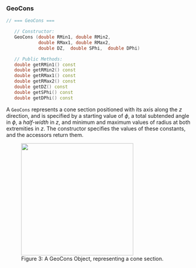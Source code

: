 ### GeoCons

```cpp
// === GeoCons ===

   // Constructor:
   GeoCons (double RMin1, double RMin2,   
            double RMax1, double RMax2, 
            double DZ,  double SPhi,  double DPhi)

   // Public Methods:
   double getRMin1() const
   double getRMin2() const
   double getRMax1() const
   double getRMax2() const
   double getDZ() const
   double getSPhi() const
   double getDPhi() const
```

A `GeoCons` represents a cone section positioned with its axis along the $z$ direction, and is specified by a starting value of $\phi$, a total subtended angle in $\phi$, a *half-width* in $z$, and minimum and maximum values of radius at both extremities in $z$.  The constructor specifies the values of these constants, and the accessors return them.

<figure>
  <img src="/reference/RCBase/GeoShape/GeoCons.png" width="300" />
  <figcaption>Figure 3:  A GeoCons Object, representing a cone section.</figcaption>
</figure>


